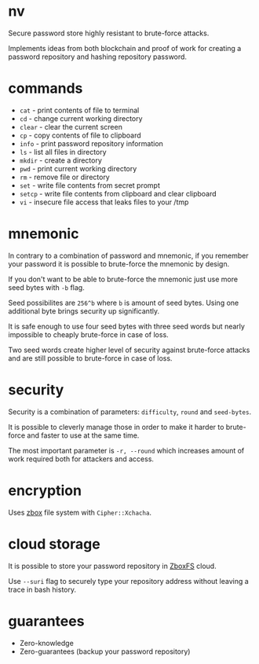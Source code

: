 # nv

Secure password store highly resistant to brute-force attacks.

Implements ideas from both blockchain and proof of work for creating a password repository and hashing repository password.

# commands

* `cat` - print contents of file to terminal
* `cd` - change current working directory
* `clear` - clear the current screen
* `cp` - copy contents of file to clipboard
* `info` - print password repository information
* `ls` - list all files in directory
* `mkdir` - create a directory
* `pwd` - print current working directory
* `rm` - remove file or directory
* `set` - write file contents from secret prompt
* `setcp` - write file contents from clipboard and clear clipboard
* `vi` - insecure file access that leaks files to your /tmp

# mnemonic

In contrary to a combination of password and mnemonic, if you remember your password it is possible to brute-force the mnemonic by design.

If you don't want to be able to brute-force the mnemonic just use more seed bytes with `-b` flag.

Seed possibilites are `256^b` where `b` is amount of seed bytes.
Using one additional byte brings security up significantly.

It is safe enough to use four seed bytes with three seed words but nearly impossible to cheaply brute-force in case of loss.

Two seed words create higher level of security against brute-force attacks and are still possible to brute-force in case of loss.

# security

Security is a combination of parameters: `difficulty`, `round` and `seed-bytes`.

It is possible to cleverly manage those in order to make it harder to brute-force and faster to use at the same time.

The most important parameter is `-r, --round` which increases amount of work required both for attackers and access.

# encryption

Uses [zbox](https://zbox.io/) file system with `Cipher::Xchacha`.

# cloud storage

It is possible to store your password repository in [ZboxFS](https://zbox.io/fs/) cloud.

Use `--suri` flag to securely type your repository address without leaving a trace in bash history.

# guarantees

* Zero-knowledge
* Zero-guarantees (backup your password repository)

